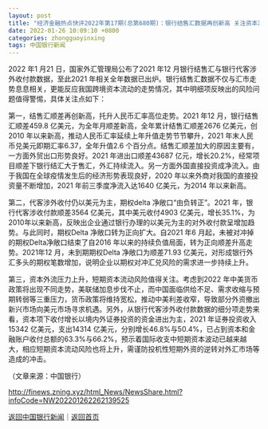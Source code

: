 ```yaml
---
layout: post
title: "经济金融热点快评2022年第17期(总第680期)：银行结售汇数据再创新高 关注资本流向逆转风险"
date: 2022-01-26 10:09:10 +0800
categories: zhongguoyinxing
tags: 中国银行新闻
---
```

<p>2022 年1 月21 日，国家外汇管理局公布了2021 年12 月银行结售汇与银行代客涉外收付款数据，至此2021 年相关全年数据已出炉。银行结售汇数据不仅与汇市走势息息相关，更能反应我国跨境资本流动的走势情况，其中明细项反映出的风险问题值得警惕，具体关注点如下：</p>
 <p>第一，结售汇顺差再创新高，托升人民币汇率高位走势。2021 年12 月，银行结售汇顺差459.8 亿美元，为全年月顺差新高，全年累计结售汇顺差2676 亿美元，创2010 年以来新高，推动人民币汇率延续上年升值走势节节攀升，2021 年末人民币兑美元即期汇率6.37，全年升值2.6 个百分点。结售汇顺差加大的原因主要有，一方面外贸出口形势良好。2021 年进出口顺差43687 亿元，增长20.2%，经常项目顺差下银行结汇大于售汇，外汇持续流入。另一方面外国直接投资成净流入。由于我国在全球疫情发生后的经济形势表现良好，2020 年以来外商对我国的直接投资量不断增加，2021 年前三季度净流入达1640 亿美元，为2014 年以来新高。</p>
 <p>第二，代客涉外收付仍以美元为主，期权delta 净敞口“由负转正”。2021 年，银行代客涉收付款顺差3564 亿美元，其中美元收付4903 亿美元，增长35.1%，为2010年以来新高，反映出企业通过银行办理的以美元为主的对外收付款呈增加趋势。与此同时，期权Delta 净敞口转为正向扩大。自2021 年6 月起，未被对冲掉的期权Delta净敞口结束了自2016 年以来的持续负值局面，转为正向顺差升高走势。2021年12 月，未到期期权Delta 净敞口为顺差71.93 亿美元，对形成银行外汇多头的期权笔数增加，说明企业以期权对冲汇兑风险的需求进一步持续上升。</p>
 <p>第三，资本外流压力上升，短期资本流动风险值得关注。考虑到2022 年中美货币政策将出现不同走势，美联储加息步伐不止，而中国面临供给不足、需求收缩与预期转弱等三重压力，货币政策将维持宽松，推动中美利差收窄，导致部分外资撤出新兴市场向美元市场寻求机遇。另外，从银行代客涉外收付款数据的细分项走势来看，资本项下收付增长以境内外证券投资的资金进出为主，2021 年证券投资收入15342 亿美元，支出14314 亿美元，分别增长46.8%与50.4%，已占到资本和金融账户收付总额的63.3%与66.2%，预示着国际收支中短期资本波动已越来越大，相应短期资本流动风险也将上升，需谨防投机性短期外资的逆转对外汇市场等造成的冲击。</p><p class="em_media">（文章来源：中国银行）</p>

<http://finews.zning.xyz/html_News/NewsShare.html?infoCode=NW202201262262139525>

[返回中国银行新闻](//finews.withounder.com/category/zhongguoyinxing.html)｜[返回首页](//finews.withounder.com/)